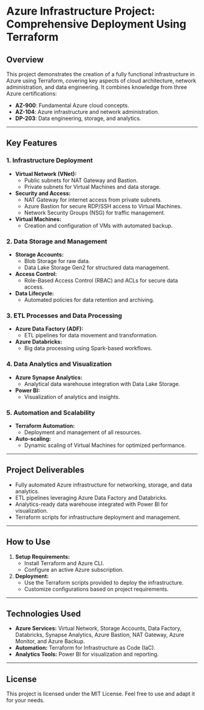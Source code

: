 # Azure Infrastructure Project: Comprehensive Deployment Using Terraform

## Overview
This project demonstrates the creation of a fully functional infrastructure in Azure using Terraform, covering key aspects of cloud architecture, network administration, and data engineering. It combines knowledge from three Azure certifications:
- **AZ-900**: Fundamental Azure cloud concepts.
- **AZ-104**: Azure infrastructure and network administration.
- **DP-203**: Data engineering, storage, and analytics.

---

## Key Features

### 1. Infrastructure Deployment
- **Virtual Network (VNet):**
  - Public subnets for NAT Gateway and Bastion.
  - Private subnets for Virtual Machines and data storage.
- **Security and Access:**
  - NAT Gateway for internet access from private subnets.
  - Azure Bastion for secure RDP/SSH access to Virtual Machines.
  - Network Security Groups (NSG) for traffic management.
- **Virtual Machines:**
  - Creation and configuration of VMs with automated backup.

### 2. Data Storage and Management
- **Storage Accounts:**
  - Blob Storage for raw data.
  - Data Lake Storage Gen2 for structured data management.
- **Access Control:**
  - Role-Based Access Control (RBAC) and ACLs for secure data access.
- **Data Lifecycle:**
  - Automated policies for data retention and archiving.

### 3. ETL Processes and Data Processing
- **Azure Data Factory (ADF):**
  - ETL pipelines for data movement and transformation.
- **Azure Databricks:**
  - Big data processing using Spark-based workflows.

### 4. Data Analytics and Visualization
- **Azure Synapse Analytics:**
  - Analytical data warehouse integration with Data Lake Storage.
- **Power BI:**
  - Visualization of analytics and insights.

### 5. Automation and Scalability
- **Terraform Automation:**
  - Deployment and management of all resources.
- **Auto-scaling:**
  - Dynamic scaling of Virtual Machines for optimized performance.

---

## Project Deliverables
- Fully automated Azure infrastructure for networking, storage, and data analytics.
- ETL pipelines leveraging Azure Data Factory and Databricks.
- Analytics-ready data warehouse integrated with Power BI for visualization.
- Terraform scripts for infrastructure deployment and management.

---

## How to Use
1. **Setup Requirements:**
   - Install Terraform and Azure CLI.
   - Configure an active Azure subscription.
2. **Deployment:**
   - Use the Terraform scripts provided to deploy the infrastructure.
   - Customize configurations based on project requirements.

---

## Technologies Used
- **Azure Services:** Virtual Network, Storage Accounts, Data Factory, Databricks, Synapse Analytics, Azure Bastion, NAT Gateway, Azure Monitor, and Azure Backup.
- **Automation:** Terraform for Infrastructure as Code (IaC).
- **Analytics Tools:** Power BI for visualization and reporting.

---

## License
This project is licensed under the MIT License. Feel free to use and adapt it for your needs.